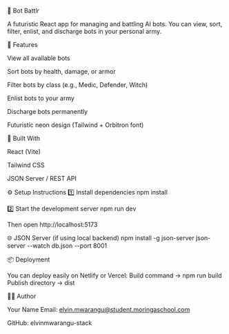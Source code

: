 🤖 Bot Battlr

A futuristic React app for managing and battling AI bots.
You can view, sort, filter, enlist, and discharge bots in your personal army.

🚀 Features

View all available bots

Sort bots by health, damage, or armor

Filter bots by class (e.g., Medic, Defender, Witch)

Enlist bots to your army

Discharge bots permanently

Futuristic neon design (Tailwind + Orbitron font)

🧰 Built With

React (Vite)

Tailwind CSS

JSON Server / REST API

⚙️ Setup Instructions
1️⃣ Install dependencies
npm install

2️⃣ Start the development server
npm run dev


Then open http://localhost:5173

🌐 JSON Server (if using local backend)
npm install -g json-server
json-server --watch db.json --port 8001

📦 Deployment

You can deploy easily on Netlify or Vercel:
Build command → npm run build
Publish directory → dist

👨‍💻 Author

Your Name
Email: elvin.mwarangu@student.moringaschool.com

GitHub: elvinmwarangu-stack
